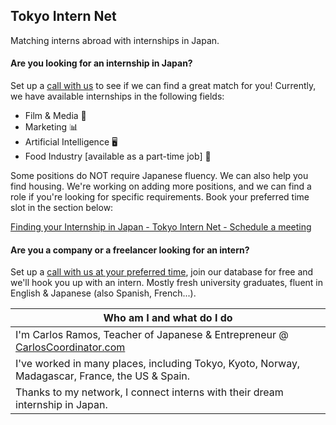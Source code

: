 ## Tokyo Intern Net
Matching interns abroad with internships in Japan.

#### Are you looking for an internship in Japan? 
Set up a [call with us](https://zcal.co/carloscoordinator/internship) to see if we can find a great match for you!
Currently, we have available internships in the following fields:
* Film & Media &#127909; 
* Marketing &#128202;
* Artificial Intelligence &#128421;&#65039;
* Food Industry [available as a part-time job] 🍜 

Some positions do NOT require Japanese fluency. We can also help you find housing.
We're working on adding more positions, and we can find a role if you're looking for specific requirements. Book your preferred time slot in the section below:
<script type="text/javascript" async src="https://static.zcal.co/embed/v1/embed.js"></script>
<div class="zcal-inline-widget"><a href="https://zcal.co/i/yzDmxnXz">Finding your Internship in Japan - Tokyo Intern Net - Schedule a meeting</a></div>

#### Are you a company or a freelancer looking for an intern?
Set up a [call with us at your preferred time](https://zcal.co/carloscoordinator/findingyourintern), join our database for free and we'll hook you up with an intern.
Mostly fresh university graduates, fluent in English & Japanese (also Spanish, French...).


| **Who am I and what do I do** |
| -------------------------- |
| I'm Carlos Ramos, Teacher of Japanese & Entrepreneur @ [CarlosCoordinator.com](url) |
| I've worked in many places, including Tokyo, Kyoto, Norway, Madagascar, France, the US & Spain. |
| Thanks to my network, I connect interns with their dream internship in Japan. |
